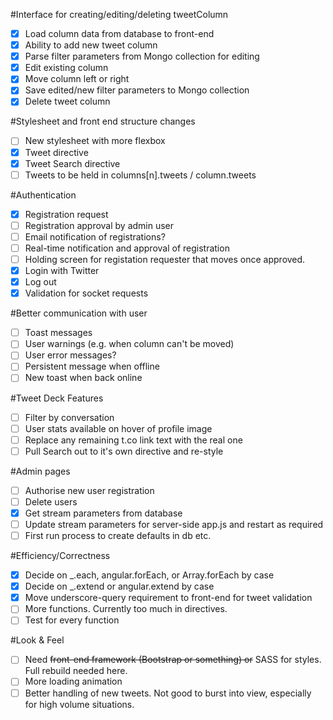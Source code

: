 #Interface for creating/editing/deleting tweetColumn
- [X] Load column data from database to front-end
- [X] Ability to add new tweet column
- [X] Parse filter parameters from Mongo collection for editing
- [X] Edit existing column
- [X] Move column left or right
- [X] Save edited/new filter parameters to Mongo collection
- [X] Delete tweet column

#Stylesheet and front end structure changes
- [ ] New stylesheet with more flexbox
- [X] Tweet directive
- [X] Tweet Search directive
- [ ] Tweets to be held in columns[n].tweets / column.tweets

#Authentication
- [X] Registration request
- [ ] Registration approval by admin user
- [ ] Email notification of registrations?
- [ ] Real-time notification and approval of registration
- [ ] Holding screen for registation requester that moves once approved. 
- [X] Login with Twitter
- [X] Log out
- [X] Validation for socket requests

#Better communication with user
- [ ] Toast messages
- [ ] User warnings (e.g. when column can't be moved)
- [ ] User error messages?
- [ ] Persistent message when offline
- [ ] New toast when back online

#Tweet Deck Features
- [ ] Filter by conversation
- [ ] User stats available on hover of profile image
- [ ] Replace any remaining t.co link text with the real one
- [ ] Pull Search out to it's own directive and re-style

#Admin pages
- [ ] Authorise new user registration
- [ ] Delete users
- [X] Get stream parameters from database
- [ ] Update stream parameters for server-side app.js and restart as required
- [ ] First run process to create defaults in db etc. 

#Efficiency/Correctness
- [X] Decide on _.each,  angular.forEach, or Array.forEach by case
- [X] Decide on _.extend or angular.extend by case
- [X] Move underscore-query requirement to front-end for tweet validation
- [ ] More functions. Currently too much in directives. 
- [ ] Test for every function

#Look & Feel
- [ ] Need ~~front-end framework (Bootstrap or something) or~~ SASS for styles. Full rebuild needed here. 
- [ ] More loading animation
- [ ] Better handling of new tweets. Not good to burst into view, especially for high volume situations. 